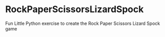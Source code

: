 # RockPaperScissorsLizardSpock
Fun Little Python exercise to create the Rock Paper Scissors Lizard Spock game
